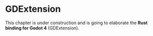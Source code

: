 # GDExtension

This chapter is under construction and is going to elaborate the **Rust binding for Godot 4** (GDExtension). 